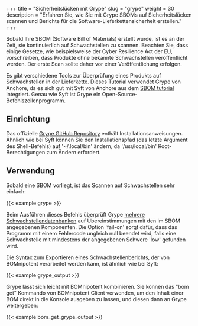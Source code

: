 +++
title = "Sicherheitslücken mit Grype"
slug = "grype"
weight = 30
description = "Erfahren Sie, wie Sie mit Grype SBOMs auf Sicherheitslücken scannen und Berichte für die Software-Lieferkettensicherheit erstellen."
+++

Sobald Ihre SBOM (Software Bill of Materials) erstellt wurde, ist es an der Zeit, sie kontinuierlich auf Schwachstellen zu scannen. Beachten Sie, dass einige Gesetze, wie beispielsweise der Cyber Resilience Act der EU, vorschreiben, dass Produkte ohne bekannte Schwachstellen veröffentlicht werden. Der erste Scan sollte daher vor einer Veröffentlichung erfolgen.

Es gibt verschiedene Tools zur Überprüfung eines Produkts auf Schwachstellen in der Lieferkette. Dieses Tutorial verwendet Grype von Anchore, da es sich gut mit Syft von Anchore aus dem [SBOM tutorial](/de/integration/syft) integriert. Genau wie Syft ist Grype ein Open-Source-Befehlszeilenprogramm.

## Einrichtung

Das offizielle [Grype GitHub Repository](https://github.com/anchore/grype#installation) enthält Installationsanweisungen. Ähnlich wie bei Syft können Sie den Installationspfad (das letzte Argument des Shell-Befehls) auf '~/.local/bin' ändern, da '/usr/local/bin' Root-Berechtigungen zum Ändern erfordert.

## Verwendung

Sobald eine SBOM vorliegt, ist das Scannen auf Schwachstellen sehr einfach:

{{< example grype >}}

Beim Ausführen dieses Befehls überprüft Grype  [mehrere Schwachstellendatenbanken](https://github.com/anchore/grype?tab=readme-ov-file#grypes-database) auf Übereinstimmungen mit den im SBOM angegebenen Komponenten. Die Option 'fail-on' sorgt dafür, dass das Programm mit einem Fehlercode ungleich null beendet wird, falls eine Schwachstelle mit mindestens der angegebenen Schwere 'low' gefunden wird.

Die Syntax zum Exportieren eines Schwachstellenberichts, der von BOMnipotent verarbeitet werden kann, ist ähnlich wie bei Syft:

{{< example grype_output >}}

Grype lässt sich leicht mit BOMnipotent kombinieren. Sie können das "bom get" Kommando von BOMnipotent Client verwenden, um den Inhalt einer BOM direkt in die Konsole ausgeben zu lassen, und diesen dann an Grype weitergeben:

{{< example bom_get_grype_output >}}
